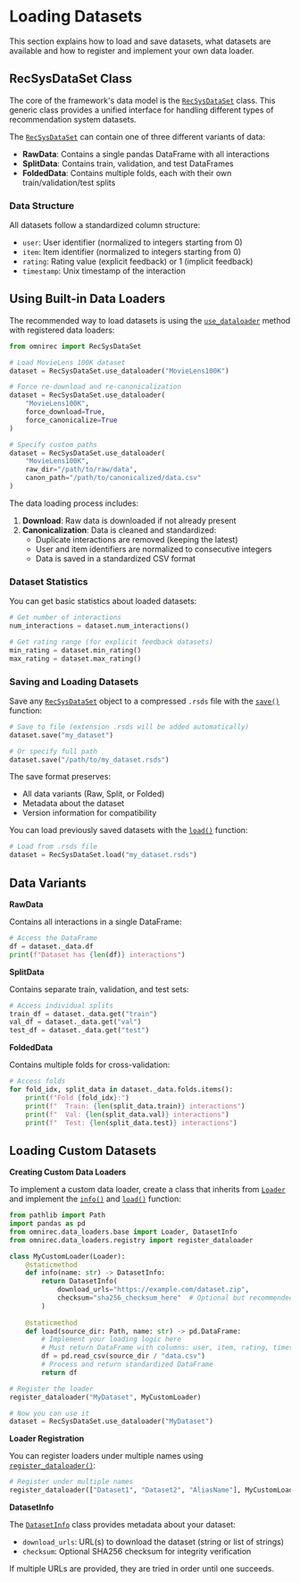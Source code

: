 # Loading Datasets
This section explains how to load and save datasets, what datasets are available and how to register and implement your own data loader.

## RecSysDataSet Class

The core of the framework's data model is the [`RecSysDataSet`](API_references.md#omnirec.recsys_data_set.RecSysDataSet) class. This generic class provides a unified interface for handling different types of recommendation system datasets.

The [`RecSysDataSet`](API_references.md#omnirec.recsys_data_set.RecSysDataSet) can contain one of three different variants of data:

- **RawData**: Contains a single pandas DataFrame with all interactions
- **SplitData**: Contains train, validation, and test DataFrames 
- **FoldedData**: Contains multiple folds, each with their own train/validation/test splits

### Data Structure

All datasets follow a standardized column structure:

- `user`: User identifier (normalized to integers starting from 0)
- `item`: Item identifier (normalized to integers starting from 0)
- `rating`: Rating value (explicit feedback) or 1 (implicit feedback)
- `timestamp`: Unix timestamp of the interaction

## Using Built-in Data Loaders

The recommended way to load datasets is using the [`use_dataloader`](API_references.md#omnirec.recsys_data_set.RecSysDataSet.use_dataloader) method with registered data loaders:

```python
from omnirec import RecSysDataSet

# Load MovieLens 100K dataset
dataset = RecSysDataSet.use_dataloader("MovieLens100K")

# Force re-download and re-canonicalization
dataset = RecSysDataSet.use_dataloader(
    "MovieLens100K", 
    force_download=True, 
    force_canonicalize=True
)

# Specify custom paths
dataset = RecSysDataSet.use_dataloader(
    "MovieLens100K",
    raw_dir="/path/to/raw/data",
    canon_path="/path/to/canonicalized/data.csv"
)
```

The data loading process includes:
1. **Download**: Raw data is downloaded if not already present
2. **Canonicalization**: Data is cleaned and standardized:
   - Duplicate interactions are removed (keeping the latest)
   - User and item identifiers are normalized to consecutive integers
   - Data is saved in a standardized CSV format

### Dataset Statistics

You can get basic statistics about loaded datasets:

```python
# Get number of interactions
num_interactions = dataset.num_interactions()

# Get rating range (for explicit feedback datasets)
min_rating = dataset.min_rating()
max_rating = dataset.max_rating()
```

### Saving and Loading Datasets

Save any [`RecSysDataSet`](API_references.md#omnirec.recsys_data_set.RecSysDataSet) object to a compressed `.rsds` file with the [`save()`](API_references.md#omnirec.recsys_data_set.RecSysDataSet.save) function:

```python
# Save to file (extension .rsds will be added automatically)
dataset.save("my_dataset")

# Or specify full path
dataset.save("/path/to/my_dataset.rsds")
```

The save format preserves:
- All data variants (Raw, Split, or Folded)
- Metadata about the dataset
- Version information for compatibility

You can load previously saved datasets with the [`load()`](API_references.md#omnirec.recsys_data_set.RecSysDataSet.load) function:

```python
# Load from .rsds file
dataset = RecSysDataSet.load("my_dataset.rsds")
```

## Data Variants

**RawData**

Contains all interactions in a single DataFrame:

```python
# Access the DataFrame
df = dataset._data.df
print(f"Dataset has {len(df)} interactions")
```

**SplitData**

Contains separate train, validation, and test sets:

```python
# Access individual splits
train_df = dataset._data.get("train")
val_df = dataset._data.get("val")
test_df = dataset._data.get("test")
```

**FoldedData**

Contains multiple folds for cross-validation:

```python
# Access folds
for fold_idx, split_data in dataset._data.folds.items():
    print(f"Fold {fold_idx}:")
    print(f"  Train: {len(split_data.train)} interactions")
    print(f"  Val: {len(split_data.val)} interactions") 
    print(f"  Test: {len(split_data.test)} interactions")
```

## Loading Custom Datasets

**Creating Custom Data Loaders**

To implement a custom data loader, create a class that inherits from [`Loader`](API_references.md#omnirec.data_loaders.base.Loader) and implement the [`info()`](API_references.md#omnirec.data_loaders.base.Loader.info) and [`load()`](API_references.md#omnirec.data_loaders.base.Loader.load) function:

```python
from pathlib import Path
import pandas as pd
from omnirec.data_loaders.base import Loader, DatasetInfo
from omnirec.data_loaders.registry import register_dataloader

class MyCustomLoader(Loader):
    @staticmethod
    def info(name: str) -> DatasetInfo:
        return DatasetInfo(
            download_urls="https://example.com/dataset.zip",
            checksum="sha256_checksum_here"  # Optional but recommended
        )
    
    @staticmethod
    def load(source_dir: Path, name: str) -> pd.DataFrame:
        # Implement your loading logic here
        # Must return DataFrame with columns: user, item, rating, timestamp
        df = pd.read_csv(source_dir / "data.csv")
        # Process and return standardized DataFrame
        return df

# Register the loader
register_dataloader("MyDataset", MyCustomLoader)

# Now you can use it
dataset = RecSysDataSet.use_dataloader("MyDataset")
```

**Loader Registration**

You can register loaders under multiple names using [`register_dataloader()`](API_references.md#omnirec.data_loaders.registry.register_dataloader):

```python
# Register under multiple names
register_dataloader(["Dataset1", "Dataset2", "AliasName"], MyCustomLoader)
```

**DatasetInfo**

The [`DatasetInfo`](API_references.md#omnirec.data_loaders.base.DatasetInfo) class provides metadata about your dataset:

- `download_urls`: URL(s) to download the dataset (string or list of strings)
- `checksum`: Optional SHA256 checksum for integrity verification

If multiple URLs are provided, they are tried in order until one succeeds.
